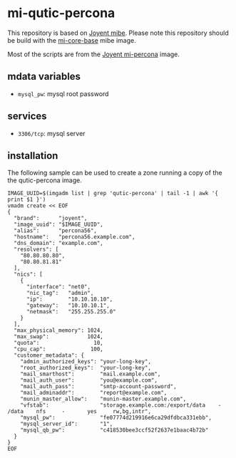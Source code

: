 # mi-qutic-percona

This repository is based on [Joyent mibe](https://github.com/joyent/mibe). Please note this repository should be build with the [mi-core-base](https://github.com/skylime/mi-core-base) mibe image.

Most of the scripts are from the [Joyent mi-percona](https://github.com/joyent/mi-percona) image.

## mdata variables

- `mysql_pw`: mysql root password

## services

- `3306/tcp`: mysql server

## installation

The following sample can be used to create a zone running a copy of the the qutic-percona image.

```
IMAGE_UUID=$(imgadm list | grep 'qutic-percona' | tail -1 | awk '{ print $1 }')
vmadm create << EOF
{
  "brand":      "joyent",
  "image_uuid": "$IMAGE_UUID",
  "alias":      "percona56",
  "hostname":   "percona56.example.com",
  "dns_domain": "example.com",
  "resolvers": [
    "80.80.80.80",
    "80.80.81.81"
  ],
  "nics": [
    {
      "interface": "net0",
      "nic_tag":   "admin",
      "ip":        "10.10.10.10",
      "gateway":   "10.10.10.1",
      "netmask":   "255.255.255.0"
    }
  ],
  "max_physical_memory": 1024,
  "max_swap":            1024,
  "quota":                 10,
  "cpu_cap":              100,
  "customer_metadata": {
    "admin_authorized_keys": "your-long-key",
    "root_authorized_keys":  "your-long-key",
    "mail_smarthost":        "mail.example.com",
    "mail_auth_user":        "you@example.com",
    "mail_auth_pass":        "smtp-account-password",
    "mail_adminaddr":        "report@example.com",
    "munin_master_allow":    "munin-master.example.com",
    "vfstab":                "storage.example.com:/export/data    -       /data    nfs     -       yes     rw,bg,intr",
    "mysql_pw":              "fe07774d219916e6ca29dfdbca331ebb",
    "mysql_server_id":       "1",
    "mysql_qb_pw":           "c418530bee3ccf52f2637e1baac4b72b"
  }
}
EOF
```
